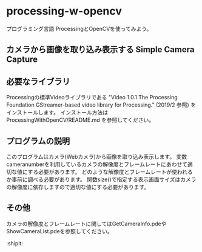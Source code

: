 # processing-w-opencv

プログラミング言語 ProcessingとOpenCVを使ってみよう。

## カメラから画像を取り込み表示する Simple Camera Capture

## 必要なライブラリ

Processingの標準Videoライブラリである "Video 1.0.1 The Processing Foundation GStreamer-based video library for Processing." (2019/2 参照) をインストールします。
インストール方法は ProcessingWithOpenCV/README.md を参照してください。

## プログラムの説明

このプログラムはカメラ(Webカメラ)から画像を取り込み表示します。
変数cameranumberを利用しているカメラの解像度とフレームレートにあわせて適切な値にする必要があります。
どのような解像度とフレームレートが使われるか事前に調べる必要があります。
関数size()で指定する表示画面サイズはカメラの解像度に依存しますので適切な値にする必要があります。


## その他

カメラの解像度とフレームレートに関してはGetCameraInfo.pdeやShowCameraList.pdeを参照してください。


:shipit:
